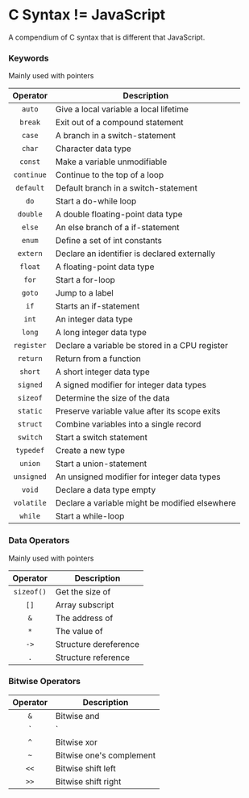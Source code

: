 # C Syntax != JavaScript

A compendium of C syntax that is different that JavaScript.

### Keywords
Mainly used with pointers

Operator | Description
:---: | ---
`auto` | Give a local variable a local lifetime
`break` | Exit out of a compound statement
`case` | A branch in a switch-statement
`char` | Character data type
`const` | Make a variable unmodifiable
`continue` | Continue to the top of a loop
`default` | Default branch in a switch-statement
`do` | Start a do-while loop
`double` | A double floating-point data type 
`else` | An else branch of a if-statement
`enum` | Define a set of int constants
`extern` | Declare an identifier is declared externally
`float` | A floating-point data type
`for` | Start a for-loop
`goto` | Jump to a label
`if` | Starts an if-statement
`int` | An integer data type
`long` | A long integer data type
`register` | Declare a variable be stored in a CPU register
`return` | Return from a function
`short` | A short integer data type
`signed` | A signed modifier for integer data types
`sizeof` | Determine the size of the data
`static` | Preserve variable value after its scope exits
`struct` | Combine variables into a single record
`switch` | Start a switch statement
`typedef` | Create a new type
`union` | Start a union-statement
`unsigned` | An unsigned modifier for integer data types
`void` | Declare a data type empty
`volatile` | Declare a variable might be modified elsewhere
`while` | Start a while-loop

### Data Operators
Mainly used with pointers

Operator | Description
:---: | ---
`sizeof()` | Get the size of
`[]` | Array subscript
`&` | The address of
`*` | The value of
`->` | Structure dereference
`.` | Structure reference

### Bitwise Operators

Operator | Description
:---: | ---
`&` | Bitwise and 
`|` | Bitwise or 
`^` | Bitwise xor
`~` | Bitwise one's complement
`<<` | Bitwise shift left
`>>` | Bitwise shift right
